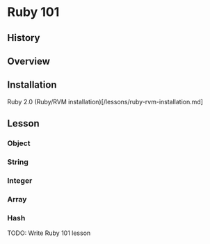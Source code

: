 # Ruby 101
## History

## Overview

## Installation
Ruby 2.0 (Ruby/RVM installation)[/lessons/ruby-rvm-installation.md]
## Lesson

### Object
### String
### Integer
### Array
### Hash

  
TODO: Write Ruby 101 lesson